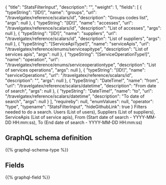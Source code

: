{
  "title": "StatsFilterInput",
  "description": "",
  "weight": 1,
  "fields": [
    {
      "typeString": "[ID!]",
      "name": "groups",
      "url": "/travelgatex/reference/scalars/id",
      "description": "Groups codes list",
      "args": null
    },
    {
      "typeString": "[ID!]",
      "name": "accesses",
      "url": "/travelgatex/reference/scalars/id",
      "description": "List of accesses",
      "args": null
    },
    {
      "typeString": "[ID!]",
      "name": "suppliers",
      "url": "/travelgatex/reference/scalars/id",
      "description": "List of suppliers",
      "args": null
    },
    {
      "typeString": "[ServiceApiType!]",
      "name": "serviceApis",
      "url": "/travelgatex/reference/enums/serviceapitype",
      "description": "List of services apis",
      "args": null
    },
    {
      "typeString": "[ServiceOperationType!]",
      "name": "operation",
      "url": "/travelgatex/reference/enums/serviceoperationtype",
      "description": "List of services operations",
      "args": null
    },
    {
      "typeString": "[ID!]",
      "name": "serviceOperations",
      "url": "/travelgatex/reference/scalars/id",
      "description": "",
      "args": null
    },
    {
      "typeString": "DateTime!",
      "name": "from",
      "url": "/travelgatex/reference/scalars/datetime",
      "description": "From date of search",
      "args": null
    },
    {
      "typeString": "DateTime!",
      "name": "to",
      "url": "/travelgatex/reference/scalars/datetime",
      "description": "To date of search",
      "args": null
    }
  ],
  "requireby": null,
  "enumValues": null,
  "operator": "type",
  "typename": "StatsFilterInput",
  "hideGithubLink": true
}
Filters needed to do a search.
Users (List of users), Suppliers (List of suppliers), ServiceApis (List of service apis), From (Start date of search - YYYY-MM-DD HH:mm:ss), To (End date of search - YYYY-MM-DD HH:mm:ss)
## GraphQL schema definition

{{% graphql-schema-type %}}

## Fields

{{% graphql-field %}}
